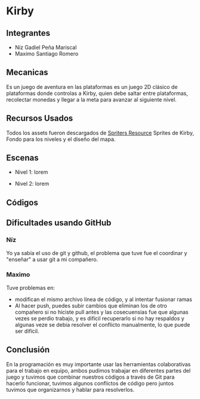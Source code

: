 # Kirby

 ## Integrantes
 - Níz Gadiel Peña Mariscal
 - Maximo Santiago Romero 
   
## Mecanicas
Es un juego de aventura en las plataformas es un juego 2D clásico de plataformas donde controlas a Kirby, quien debe saltar entre plataformas, recolectar monedas y llegar a la meta para avanzar al siguiente nivel.

## Recursos Usados
Todos los assets fueron descargados de <a href="https://www.spriters-resource.com/game_boy_advance/kirbynim/" target="_blank">Spriters Resource</a>
Sprites de Kirby, Fondo para los niveles y el diseño del mapa.

## Escenas
  - Nivel 1:
    lorem
    
  - Nivel 2:
    lorem
## Códigos

## Dificultades usando GitHub
### Níz
Yo ya sabía el uso de git y github, el problema que tuve fue el coordinar y "enseñar" a usar git a mi compañero.

### Maximo
Tuve problemas en:
- modifican el mismo archivo línea de código, y al intentar fusionar ramas
- Al hacer push, puedes subir cambios que eliminan los de otro compañero si no hiciste pull antes
y las cosecuensias fue que algunas vezes se perdio trabajo, y es difícil recuperarlo si no hay respaldos
y algunas veze se debia resolver el conflicto manualmente, lo que puede ser difícil.

## Conclusión
En la programación es muy importante usar las herramientas colaborativas para el trabajo en equipo, ambos pudimos trabajar en diferentes partes del juego y tuvimos que combinar nuestros códigos a través de Git para hacerlo funcionar, tuvimos algunos conflictos de código pero juntos tuvimos que organizarnos y hablar para resolverlos.
